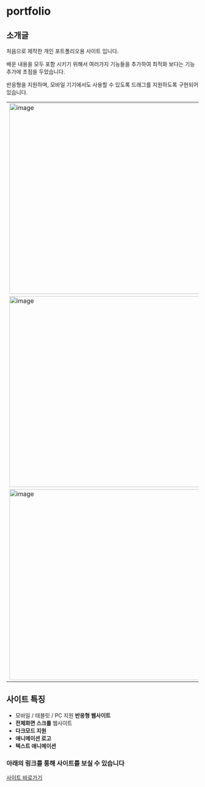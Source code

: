 # portfolio

## 소개글 

처음으로 제작한 개인 포트폴리오용 사이트 입니다. 

배운 내용을 모두 포함 시키기 위해서 여러가지 기능들을 추가하여 최적화 보다는 기능 추가에 초점을 두었습니다. 

반응형을 지원하며, 모바일 기기에서도 사용할 수 있도록 드래그를 지원하도록 구현되어 있습니다.
<table>
<tr>
<td>
<img width="500" alt="image" src="https://user-images.githubusercontent.com/72684256/223306226-26b31fcf-d986-4170-99be-26348a65351b.png">
</td>
<td>
<img width="500" alt="image" src="https://user-images.githubusercontent.com/72684256/223306356-2e704176-38f0-4045-94f2-79acaf0101e3.png">
</td>
<tr>
<td>
<img width="500" alt="image" src="https://user-images.githubusercontent.com/72684256/223306726-97355825-94ad-43e1-94d8-907be8e2e3cb.png">
</td>
<td>
<img width="500" alt="image" src="https://user-images.githubusercontent.com/72684256/223306839-d471ce09-95a2-4139-86c7-b71d457c2852.png">
</td>
</tr>
<tr>
<td>
<img width="500" alt="image" src="https://user-images.githubusercontent.com/72684256/223306982-70d33ecf-ce77-4862-b0b6-ce928f21edbb.png">
</td>
<td>
<img width="500" alt="image" src="https://user-images.githubusercontent.com/72684256/223307072-a9898f33-0e85-42e8-9248-1bc33d3ef41e.png">
</td>
</tr>


</tr>
</table>

## 사이트 특징

- 모바일 / 태블릿 / PC 지원 **반응형 웹사이트**
- **전체화면 스크롤** 웹사이트
- **다크모드 지원**
- **애니메이션 로고**
- **텍스트 애니메이션**

### 아래의 링크를 통해 사이트를 보실 수 있습니다

[사이트 바로가기](https://42inshin.github.io/portfolio/)
